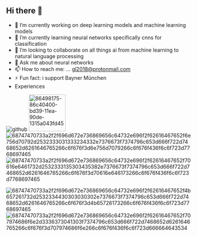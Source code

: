 ## Hi there 👋

<!--
**god3krutzsch/god3krutzsch** is a ✨ _special_ ✨ repository because its `README.md` (this file) appears on your GitHub profile.

Here are some ideas to get you started:
-->
- 🔭 I’m currently working on deep learning models and machine learning models
- 🌱 I’m currently learning neural networks specifically cnns for classification
- 👯 I’m looking to collaborate on all things ai from machine learning to natural language processing
- 💬 Ask me about neural networks
- 📫 How to reach me: ... gl2018@protonmail.com
- ⚡ Fun fact: i support Bayner München
- Experiences
  
![github](https://img.shields.io/badge/GitHub-000000?style=for-the-badge&logo=GitHub&logoColor=white)
<img width="100" alt="86498175-86c40400-bd39-11ea-90de-1315a043fd45" src="https://github.com/user-attachments/assets/b10eada4-2b91-413f-818b-3d6d87ccac28">
![68747470733a2f2f696d672e736869656c64732e696f2f62616467652f6e756d70792d2532333031333234332e7376673f7374796c653d666f722d7468652d6261646765266c6f676f3d6e756d7079266c6f676f436f6c6f723d7768697465](https://github.com/user-attachments/assets/0383d678-20f6-4276-802b-a56f5d451568)
![68747470733a2f2f696d672e736869656c64732e696f2f62616467652f70616e6461732d2532333135303435382e7376673f7374796c653d666f722d7468652d6261646765266c6f676f3d70616e646173266c6f676f436f6c6f723d7768697465](https://github.com/user-attachments/assets/4c0c0217-9fc8-49e4-b477-0fd865e29f17)

![68747470733a2f2f696d672e736869656c64732e696f2f62616467652f4b657261732d2532334430303030302e7376673f7374796c653d666f722d7468652d6261646765266c6f676f3d4b65726173266c6f676f436f6c6f723d7768697465](https://github.com/user-attachments/assets/8691e34f-fa72-4caf-9a84-cb00fd68171b)
![68747470733a2f2f696d672e736869656c64732e696f2f62616467652f707974686f6e2d3336373041303f7374796c653d666f722d7468652d6261646765266c6f676f3d707974686f6e266c6f676f436f6c6f723d666664643534](https://github.com/user-attachments/assets/90b961bb-3cbf-45c0-8e55-b89aa0507896)

